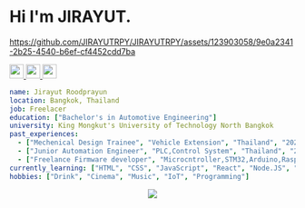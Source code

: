 <h1>Hi I'm JIRAYUT.</h1>

https://github.com/JIRAYUTRPY/JIRAYUTRPY/assets/123903058/9e0a2341-2b25-4540-b6ef-cf4452cdd7ba

<p>
    <a href="https://twitter.com/jry_xx99">
        <img src="https://img.shields.io/badge/twitter-%231DA1F2.svg?&style=for-the-badge&logo=twitter&logoColor=white" height=25>
    </a> 
    <a href="https://www.instagram.com/_jirayut/">
        <img src="https://img.shields.io/badge/instagram-%23E4405F.svg?&style=for-the-badge&logo=instagram&logoColor=white" height=25>
    </a> 
    <a href="https://medium.com/@jirayutroodprayun">
        <img src="https://img.shields.io/badge/medium-%2312100E.svg?&style=for-the-badge&logo=medium&logoColor=white" height=25>
    </a>
</p>

```yaml
name: Jirayut Roodprayun
location: Bangkok, Thailand
job: Freelacer
education: ["Bachelor's in Automotive Engineering"]
university: King Mongkut's University of Technology North Bangkok
past_experiences: 
  - ["Mechenical Design Trainee", "Vehicle Extension", "Thailand", "2021"]
  - ["Junior Automation Engineer", "PLC,Control System", "Thailand", "2022"]
  - ["Freelance Firmware developer", "Microcntroller,STM32,Arduino,Rasp,Texas Insrutment", "Thailand", "2019-Now"]
currently_learning: ["HTML", "CSS", "JavaScript", "React", "Node.JS", "API"]
hobbies: ["Drink", "Cinema", "Music", "IoT", "Programming"]
```

<p align="center">
  <img src="https://capsule-render.vercel.app/api?type=waving&color=gradient&height=60&section=footer"/>
</p>

<!--
**JIRAYUTRPY/JIRAYUTRPY** is a ✨ _special_ ✨ repository because its `README.md` (this file) appears on your GitHub profile.

Here are some ideas to get you started:

- 🔭 I’m currently working on ...
- 🌱 I’m currently learning ...
- 👯 I’m looking to collaborate on ...
- 🤔 I’m looking for help with ...
- 💬 Ask me about ...
- 📫 How to reach me: ...
- 😄 Pronouns: ...
- ⚡ Fun fact: ...
-->
